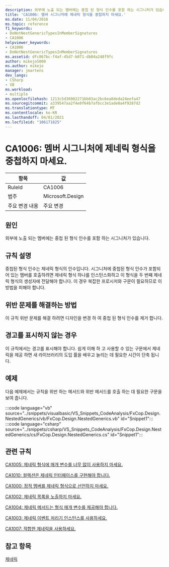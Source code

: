```yaml
---
description: 외부에 노출 되는 멤버에는 중첩 된 형식 인수를 포함 하는 시그니처가 있습니다.
title: 'CA1006: 멤버 시그니처에 제네릭 형식을 중첩하지 마세요.'
ms.date: 11/04/2016
ms.topic: reference
f1_keywords:
- DoNotNestGenericTypesInMemberSignatures
- CA1006
helpviewer_keywords:
- CA1006
- DoNotNestGenericTypesInMemberSignatures
ms.assetid: dfc867bc-f4af-45d7-b071-db04a248f9fc
author: mikejo5000
ms.author: mikejo
manager: jmartens
dev_langs:
- CSharp
- VB
ms.workload:
- multiple
ms.openlocfilehash: 1213c5d36902271bb03ac2bc6ea8deda24eefa47
ms.sourcegitcommit: a339547aa2f4e0f64b7afbcc3e1ade0a4f9287d2
ms.translationtype: MT
ms.contentlocale: ko-KR
ms.lasthandoff: 04/01/2021
ms.locfileid: "106171825"
---
```

# <a name="ca1006-do-not-nest-generic-types-in-member-signatures"></a>CA1006: 멤버 시그니처에 제네릭 형식을 중첩하지 마세요.

|항목|값|
|-|-|
|RuleId|CA1006|
|범주|Microsoft.Design|
|주요 변경 내용|주요 변경|

## <a name="cause"></a>원인
외부에 노출 되는 멤버에는 중첩 된 형식 인수를 포함 하는 시그니처가 있습니다.

## <a name="rule-description"></a>규칙 설명
중첩된 형식 인수는 제네릭 형식의 인수입니다. 시그니처에 중첩된 형식 인수가 포함되어 있는 멤버를 호출하려면 제네릭 형식 하나를 인스턴스화하고 이 형식을 두 번째 제네릭 형식의 생성자에 전달해야 합니다. 이 경우 복잡한 프로시저와 구문이 필요하므로 이 방법을 피해야 합니다.

## <a name="how-to-fix-violations"></a>위반 문제를 해결하는 방법
이 규칙 위반 문제를 해결 하려면 디자인을 변경 하 여 중첩 된 형식 인수를 제거 합니다.

## <a name="when-to-suppress-warnings"></a>경고를 표시하지 않는 경우
이 규칙에서는 경고를 표시해야 합니다. 쉽게 이해 하 고 사용할 수 있는 구문에서 제네릭을 제공 하면 새 라이브러리의 도입 률을 배우고 늘리는 데 필요한 시간이 단축 됩니다.

## <a name="example"></a>예제
다음 예제에서는 규칙을 위반 하는 메서드와 위반 메서드를 호출 하는 데 필요한 구문을 보여 줍니다.

:::code language="vb" source="../snippets/visualbasic/VS_Snippets_CodeAnalysis/FxCop.Design.NestedGenerics/vb/FxCop.Design.NestedGenerics.vb" id="Snippet1":::
:::code language="csharp" source="../snippets/csharp/VS_Snippets_CodeAnalysis/FxCop.Design.NestedGenerics/cs/FxCop.Design.NestedGenerics.cs" id="Snippet1":::

## <a name="related-rules"></a>관련 규칙
[CA1005: 제네릭 형식에 매개 변수를 너무 많이 사용하지 마세요.](/dotnet/fundamentals/code-analysis/quality-rules/ca1005)

[CA1010: 컬렉션은 제네릭 인터페이스를 구현해야 합니다.](/dotnet/fundamentals/code-analysis/quality-rules/ca1010)

[CA1000: 정적 멤버를 제네릭 형식으로 선언하지 마세요.](/dotnet/fundamentals/code-analysis/quality-rules/ca1000)

[CA1002: 제네릭 목록을 노출하지 마세요.](/dotnet/fundamentals/code-analysis/quality-rules/ca1002)

[CA1004: 제네릭 메서드는 형식 매개 변수를 제공해야 합니다.](../code-quality/ca1004.md)

[CA1003: 제네릭 이벤트 처리기 인스턴스를 사용하세요.](/dotnet/fundamentals/code-analysis/quality-rules/ca1003)

[CA1007: 적합한 제네릭을 사용하세요.](../code-quality/ca1007.md)

## <a name="see-also"></a>참고 항목
[제네릭](/dotnet/csharp/programming-guide/generics/index)
